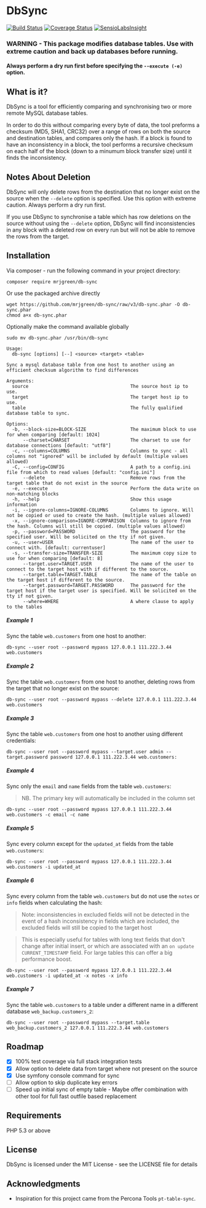 DbSync
=======

[![Build Status](https://travis-ci.org/mrjgreen/db-sync.svg?branch=v3)](https://travis-ci.org/mrjgreen/db-sync)
[![Coverage Status](https://coveralls.io/repos/mrjgreen/db-sync/badge.svg?branch=v3&service=github)](https://coveralls.io/github/mrjgreen/db-sync?branch=v3)
[![SensioLabsInsight](https://insight.sensiolabs.com/projects/34585f74-7436-47c0-8b40-41265ef5a1ba/mini.png)](https://insight.sensiolabs.com/projects/34585f74-7436-47c0-8b40-41265ef5a1ba)

### WARNING - This package modifies database tables. Use with extreme caution and back up databases before running.

#### Always perform a dry run first before specifying the `--execute (-e)` option.

What is it?
-----------

DbSync is a tool for efficiently comparing and synchronising two or more remote MySQL database tables. 

In order to do this without comparing every byte of data, the tool preforms a checksum (MD5, SHA1, CRC32) over a range of rows on both the source and destination tables, and compares only the hash. If a block is found to have an inconsistency in a block, the tool performs a recursive checksum on each half of the block (down to a minumum block transfer size) until it finds the inconsistency.


Notes About Deletion
--------------------
DbSync will only delete rows from the destination that no longer exist on the source when the `--delete` option is specified. Use this option with extreme caution. Always perform a dry run first.

If you use DbSync to synchronise a table which has row deletions on the source without using the `--delete` option, DbSync will find inconsistencies in any block with a deleted row on every run but will not be able to remove the rows from the target.


Installation
------------

Via composer - run the following command in your project directory:

    composer require mrjgreen/db-sync

Or use the packaged archive directly

    wget https://github.com/mrjgreen/db-sync/raw/v3/db-sync.phar -O db-sync.phar
    chmod a+x db-sync.phar
    
Optionally make the command available globally

    sudo mv db-sync.phar /usr/bin/db-sync

~~~
Usage:
  db-sync [options] [--] <source> <target> <table>

Sync a mysql database table from one host to another using an efficient checksum algorithm to find differences

Arguments:
  source                                     The source host ip to use.
  target                                     The target host ip to use.
  table                                      The fully qualified database table to sync.

Options:
  -b, --block-size=BLOCK-SIZE                The maximum block to use for when comparing [default: 1024]
      --charset=CHARSET                      The charset to use for database connections [default: "utf8"]
  -c, --columns=COLUMNS                      Columns to sync - all columns not "ignored" will be included by default (multiple values allowed)
  -C, --config=CONFIG                        A path to a config.ini file from which to read values [default: "config.ini"]
      --delete                               Remove rows from the target table that do not exist in the source
  -e, --execute                              Perform the data write on non-matching blocks
  -h, --help                                 Show this usage information
  -i, --ignore-columns=IGNORE-COLUMNS        Columns to ignore. Will not be copied or used to create the hash. (multiple values allowed)
  -x, --ignore-comparison=IGNORE-COMPARISON  Columns to ignore from the hash. Columns will still be copied. (multiple values allowed)
  -p, --password=PASSWORD                    The password for the specified user. Will be solicited on the tty if not given.
  -u, --user=USER                            The name of the user to connect with. [default: currentuser]
  -s, --transfer-size=TRANSFER-SIZE          The maximum copy size to use for when comparing [default: 8]
      --target.user=TARGET.USER              The name of the user to connect to the target host with if different to the source.
      --target.table=TARGET.TABLE            The name of the table on the target host if different to the source.
      --target.password=TARGET.PASSWORD      The password for the target host if the target user is specified. Will be solicited on the tty if not given.
      --where=WHERE                          A where clause to apply to the tables
~~~


##### Example 1

Sync the table `web.customers` from one host to another:

~~~~
db-sync --user root --password mypass 127.0.0.1 111.222.3.44 web.customers
~~~~

##### Example 2

Sync the table `web.customers` from one host to another, deleting rows from the target that no longer exist on the source:

~~~~
db-sync --user root --password mypass --delete 127.0.0.1 111.222.3.44 web.customers
~~~~

##### Example 3

Sync the table `web.customers` from one host to another using different credentials:

~~~~
db-sync --user root --password mypass --target.user admin --target.password password 127.0.0.1 111.222.3.44 web.customers:
~~~~

##### Example 4

Sync only the `email` and `name` fields from the table `web.customers`:

 > NB. The primary key will automatically be included in the column set

~~~~
db-sync --user root --password mypass 127.0.0.1 111.222.3.44 web.customers -c email -c name
~~~~

##### Example 5

Sync every column except for the `updated_at` fields from the table `web.customers`:

~~~~
db-sync --user root --password mypass 127.0.0.1 111.222.3.44 web.customers -i updated_at
~~~~

##### Example 6

Sync every column from the table `web.customers` but do not use the `notes` or `info` fields when calculating the hash:

 > Note:
    inconsistencies in excluded fields will not be detected
    in the event of a hash inconsistency in fields which are included, the excluded fields will still be copied to the target host
  

 > This is especially useful for tables with long text fields that don't change after initial insert, or which are associated
 with an `on update CURRENT_TIMESTAMP` field. For large tables this can offer a big performance boost.

~~~~
db-sync --user root --password mypass 127.0.0.1 111.222.3.44 web.customers -i updated_at -x notes -x info
~~~~

##### Example 7

Sync the table `web.customers` to a table under a different name in a different database `web_backup.customers_2`:

~~~~
db-sync --user root --password mypass --target.table web_backup.customers_2 127.0.0.1 111.222.3.44 web.customers
~~~~

Roadmap
-------

 * [x] 100% test coverage via full stack integration tests
 * [x] Allow option to delete data from target where not present on the source
 * [x] Use symfony console command for sync
 * [ ] Allow option to skip duplicate key errors
 * [ ] Speed up initial sync of empty table - Maybe offer combination with other tool for full fast outfile based replacement

Requirements
------------

PHP 5.3 or above

License
-------

DbSync is licensed under the MIT License - see the LICENSE file for details

Acknowledgments
---------------

- Inspiration for this project came from the Percona Tools `pt-table-sync`.
